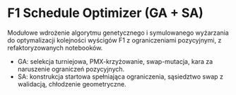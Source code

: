 # F1 Schedule Optimizer (GA + SA)

Modułowe wdrożenie algorytmu genetycznego i symulowanego wyżarzania do optymalizacji kolejności wyścigów F1 z ograniczeniami pozycyjnymi, z refaktoryzowanych notebooków.  
- GA: selekcja turniejowa, PMX-krzyżowanie, swap-mutacja, kara za naruszenie ograniczeń pozycyjnych.  
- SA: konstrukcja startowa spełniająca ograniczenia, sąsiedztwo swap z walidacją, chłodzenie geometryczne.
